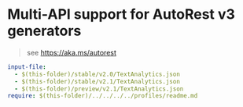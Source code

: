 # Multi-API support for AutoRest v3 generators

> see https://aka.ms/autorest

``` yaml
input-file:
  - $(this-folder)/stable/v2.0/TextAnalytics.json
  - $(this-folder)/stable/v2.1/TextAnalytics.json
  - $(this-folder)/preview/v2.1/TextAnalytics.json
require: $(this-folder)/../../../../profiles/readme.md
```
